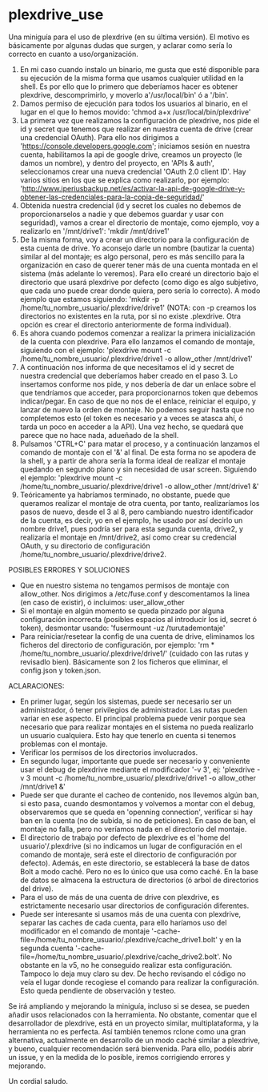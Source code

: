 # plexdrive_use
Una miniguía para el uso de plexdrive (en su última versión). El motivo es básicamente por algunas 
dudas que surgen, y aclarar como sería lo correcto en cuanto a uso/organización.

1. En mi caso cuando instalo un binario, me gusta que esté disponible para su ejecución de la 
misma forma que usamos cualquier utilidad en la shell. Es por ello que lo primero que deberíamos 
hacer es obtener plexdrive, descomprimirlo, y moverlo a'/usr/local/bin' ó a '/bin'.
2. Damos permiso de ejecución para todos los usuarios al binario, en el lugar en el que lo hemos movido: 'chmod a+x 
/usr/local/bin/plexdrive'
3. La primera vez que realizamos la configuración de plexdrive, nos pide el id y secret que 
tenemos que realizar en nuestra cuenta de drive (crear una credencial OAuth). Para ello nos 
dirigimos a 
'https://console.developers.google.com'; iniciamos sesión en nuestra cuenta, habilitamos la api de 
google drive, creamos un proyecto (le damos un nombre), y dentro del proyecto, en 'APIs & auth', 
seleccionamos crear una nueva credencial 'OAuth 2.0 client ID'. Hay varios sitios en los que se 
explica como realizarlo, por ejemplo: 
'http://www.iperiusbackup.net/es/activar-la-api-de-google-drive-y-obtener-las-credenciales-para-la-copia-de-seguridad/'
4. Obtenida nuestra credencial (id y secret los cuales no debemos de proporcionarselos a nadie y que 
debemos guardar y usar con seguridad), vamos a crear el directorio de montaje, como ejemplo, voy a 
realizarlo en '/mnt/drive1': 'mkdir /mnt/drive1'
5. De la misma forma, voy a crear un directorio para la configuración de esta cuenta de drive. Yo 
aconsejo darle un nombre (bautizar la cuenta) similar al del montaje; es algo personal, pero es más sencillo para la 
organización en caso de querer tener más de una cuenta montada en el sistema (más adelante lo 
veremos). Para ello crearé un directorio bajo el directorio que usará plexdrive por defecto (como 
digo es algo subjetivo, que cada uno puede crear donde quiera, pero sería lo correcto). A modo 
ejemplo que estamos siguiendo: 'mkdir -p
/home/tu_nombre_usuario/.plexdrive/drive1' (NOTA: con -p creamos los directorios no existentes en 
la ruta, por si no existe .plexdrive. Otra opción es crear el directorio anteriormente de forma 
individual).
6. Es ahora cuando podemos comenzar a realizar la primera inicialización de la cuenta con 
plexdrive. Para ello lanzamos el comando de montaje, siguiendo con el ejemplo: 'plexdrive mount -c 
/home/tu_nombre_usuario/.plexdrive/drive1 -o allow_other /mnt/drive1'
7. A continuación nos informa de que necesitamos el id y secret de nuestra credencial que 
deberíamos haber creado en el paso 3. Lo insertamos conforme nos pide, y nos debería de dar un enlace sobre el que tendríamos que acceder, para proporcionarnos token que debemos indicar/pegar. En caso de que no nos de el enlace, reiniciar el equipo, y lanzar de nuevo la orden de montaje. No podemos seguir hasta que no completemos esto (el token es necesario y a veces se atasca ahí, ó tarda un poco en acceder a la API). Una vez hecho, se quedará que parece que no hace nada, adueñado de la shell.
8. Pulsamos 'CTRL+C' para matar el proceso, y a continuación lanzamos el comando de montaje con el 
'&' al final. De esta forma no se apodera de la shell, y a partir de ahora sería la forma ideal de 
realizar el montaje quedando en segundo plano y sin necesidad de usar screen. Siguiendo el ejemplo: 'plexdrive mount -c
/home/tu_nombre_usuario/.plexdrive/drive1 -o allow_other /mnt/drive1 &'
9. Teóricamente ya habríamos terminado, no obstante, puede que queramos realizar el montaje de 
otra cuenta, por tanto, realizaríamos los pasos de nuevo, desde el 3 al 8, pero cambiando nuestro 
identificador de la cuenta, es decir, yo en el ejemplo, he usado por así decirlo un nombre drive1, 
pues podría ser para esta segunda cuenta, drive2, y realizaría el montaje en /mnt/drive2, así como 
crear su credencial OAuth, y su directorio de configuración 
/home/tu_nombre_usuario/.plexdrive/drive2.

POSIBLES ERRORES Y SOLUCIONES

- Que en nuestro sistema no tengamos permisos de montaje con allow_other. Nos dirigimos a /etc/fuse.conf y descomentamos la linea (en caso de existir), ó incluimos: user_allow_other 
- Si el montaje en algún momento se queda pinzado por alguna configuración incorrecta (posibles espacios al introducir los id, secret ó token), desmontar usando: 'fusermount -uz /turutademontaje'
- Para reiniciar/resetear la config de una cuenta de drive, eliminamos los ficheros del directorio de configuración, por ejemplo: 'rm * /home/tu_nombre_usuario/.plexdrive/drive1/' (cuidado con las rutas y revisadlo bien). Básicamente son 2 los ficheros que eliminar, el config.json y token.json.

ACLARACIONES:

- En primer lugar, según los sistemas, puede ser necesario ser un administrador, ó tener 
privilegios de administrador. Las rutas pueden variar en ese aspecto. El principal problema puede 
venir porque sea necesario que para realizar montajes en el sistema no pueda realizarlo un usuario 
cualquiera. Esto hay que tenerlo en cuenta si tenemos problemas con el montaje.
- Verificar los permisos de los directorios involucrados.
- En segundo lugar, importante que puede ser necesario y conveniente usar el debug de plexdrive 
mediante el modificador '-v 3', ej: 'plexdrive -v 3 mount -c
/home/tu_nombre_usuario/.plexdrive/drive1 -o allow_other /mnt/drive1 &'
- Puede ser que durante el cacheo de contenido, nos llevemos algún ban, si esto pasa, cuando desmontamos y volvemos a montar con el debug, observaremos que se 
queda en 'openning connection', verificar si hay ban en la cuenta (no de subida, si no de peticiones). En caso de ban, el montaje no falla, pero no veríamos 
nada en el directorio del montaje.
- El directorio de trabajo por defecto de plexdrive es el 'home del usuario'/.plexdrive (si no indicamos un lugar de configuración en el comando de montaje, 
será este el directorio de configuración por defecto). Además, en este directorio, se establecerá la base de datos Bolt a modo caché. Pero no es lo único que 
usa como caché. En la base de datos se almacena la estructura de directorios (ó arbol de directorios del drive).
- Para el uso de más de una cuenta de drive con plexdrive, es estrictamente necesario usar directorios de configuración diferentes. 
- Puede ser interesante si usamos más de una cuenta con plexdrive, separar las caches de cada cuenta, para ello haríamos uso del modificador en el comando de montaje '-cache-file=/home/tu_nombre_usuario/.plexdrive/cache_drive1.bolt'  y en la segunda cuenta '-cache-file=/home/tu_nombre_usuario/.plexdrive/cache_drive2.bolt'. No obstante en la v5, no he conseguido realizar esta configuración. Tampoco lo deja muy claro su dev. De hecho revisando el código no veía el lugar donde recogiese el comando para realizar la configuración. Esto queda pendiente de observación y testeo.

Se irá ampliando y mejorando la miniguía, incluso si se desea, se pueden añadir usos relacionados con la herramienta. No obstante, comentar que el desarrollador 
de plexdrive, está en un proyecto similar, multiplataforma, y la herramienta no es perfecta. Así también tenemos rclone como una gran alternativa, actualmente 
en desarrollo de un modo caché similar a plexdrive, y bueno, cualquier recomendación será bienvenida. Para ello, podéis abrir un issue, y en la medida de lo 
posible, iremos corrigiendo errores y mejorando.

Un cordial saludo. 



